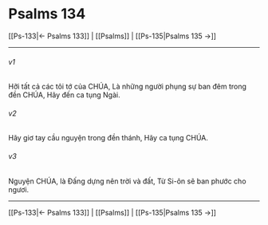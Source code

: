 # Psalms 134

[[Ps-133|← Psalms 133]] | [[Psalms]] | [[Ps-135|Psalms 135 →]]
***



###### v1 
Hỡi tất cả các tôi tớ của CHÚA, Là những người phụng sự ban đêm trong đền CHÚA, Hãy đến ca tụng Ngài. 

###### v2 
Hãy giơ tay cầu nguyện trong đền thánh, Hãy ca tụng CHÚA. 

###### v3 
Nguyện CHÚA, là Đấng dựng nên trời và đất, Từ Si-ôn sẽ ban phước cho ngươi.

***
[[Ps-133|← Psalms 133]] | [[Psalms]] | [[Ps-135|Psalms 135 →]]
